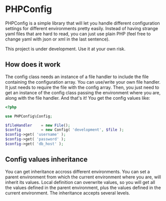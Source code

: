PHPConfig
==========

PHPConfig is a simple library that will let you handle different configuration settings for different environments pretty easily. Instead of having strange yaml files that are hard to read, you can just use plain PHP (feel free to change yaml with json or xml in the last sentence).

This project is under development. Use it at your own risk.


How does it work
----------
The config class needs an instance of a file handler to include the file containing the configuration array. You can use/write your own file handler. It just needs to require the file with the config array. Then, you just need to get an instance of the config class passing the environment where you are, along with the file handler. And that's it! You get the config values like:

```php
<?php

use PHPConfig\Config;

$fileHandler	= new File();
$config			= new Config( 'development', $file );
$config->get( 'username' );
$config->get( 'password' );
$config->get( 'db_host' );
```

Config values inheritance
---------------------------
You can get inheritance accross different environments. You can set a parent environment from which the current environment where you are, will inherit its values. Local definition can overwrite values, so you will get all the values defined in the parent environment, plus the values defined in the current environment. The inheritance accepts several levels.